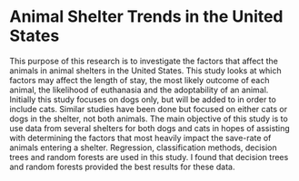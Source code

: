 # Animal Shelter Trends in the United States
This purpose of this research is to investigate the factors that affect the animals in animal shelters in the United States.  This study looks at which factors may affect the length of stay, the most likely outcome of each animal, the likelihood of euthanasia and the adoptability of an animal.  Initially this study focuses on dogs only, but will be added to in order to include cats. Similar studies have been done but focused on either cats or dogs in the shelter, not both animals.  The main objective of this study is to use data from several shelters for both dogs and cats in hopes of assisting with determining the factors that most heavily impact the save-rate of animals entering a shelter. Regression, classification methods, decision trees and random forests are used in this study. I found that decision trees and random forests provided the best results for these data.
